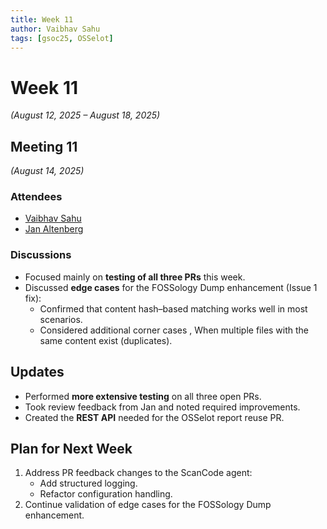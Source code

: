 ```yaml
---
title: Week 11
author: Vaibhav Sahu
tags: [gsoc25, OSSelot]
---
```


<!--
SPDX-License-Identifier: CC-BY-SA-4.0
SPDX-FileCopyrightText: 2025 Vaibhav Sahu <sahusv4527@gmail.com>
-->

# Week 11

*(August 12, 2025 – August 18, 2025)*

## Meeting 11

*(August 14, 2025)*

### Attendees

* [Vaibhav Sahu](https://github.com/Vaibhavsahu2810)
* [Jan Altenberg](https://github.com/JanAltenberg)

### Discussions

* Focused mainly on **testing of all three PRs** this week.
* Discussed **edge cases** for the FOSSology Dump enhancement (Issue 1 fix):
  * Confirmed that content hash–based matching works well in most scenarios.
  * Considered additional corner cases , When multiple files with the same content exist (duplicates).

## Updates

* Performed **more extensive testing** on all three open PRs.
* Took review feedback from Jan and noted required improvements.
* Created the **REST API** needed for the OSSelot report reuse PR.

## Plan for Next Week

1. Address PR feedback changes to the ScanCode agent:
   * Add structured logging.
   * Refactor configuration handling.
2. Continue validation of edge cases for the FOSSology Dump enhancement.
